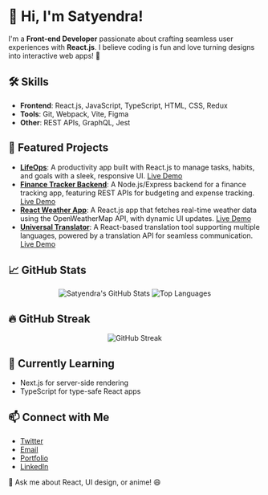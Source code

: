 # 👋 Hi, I'm Satyendra!

I'm a **Front-end Developer** passionate about crafting seamless user experiences with **React.js**. I believe coding is fun and love turning designs into interactive web apps! 🚀

## 🛠️ Skills
- **Frontend**: React.js, JavaScript, TypeScript, HTML, CSS, Redux
- **Tools**: Git, Webpack, Vite, Figma
- **Other**: REST APIs, GraphQL, Jest

## 🌟 Featured Projects
- **[LifeOps](https://github.com/Satyendra-official/lifeops)**: A productivity app built with React.js to manage tasks, habits, and goals with a sleek, responsive UI. [Live Demo](#)
- **[Finance Tracker Backend](https://github.com/Satyendra-official/finance-tracker-backend)**: A Node.js/Express backend for a finance tracking app, featuring REST APIs for budgeting and expense tracking. [Live Demo](#)
- **[React Weather App](https://github.com/Satyendra-official/react-weather-app)**: A React.js app that fetches real-time weather data using the OpenWeatherMap API, with dynamic UI updates. [Live Demo](#)
- **[Universal Translator](https://github.com/Satyendra-official/universal-translator)**: A React-based translation tool supporting multiple languages, powered by a translation API for seamless communication. [Live Demo](#)

## 📈 GitHub Stats
<div align="center">
  <img src="https://github-readme-stats.vercel.app/api?username=Satyendra-official&show_icons=true&theme=radical&hide_border=true" alt="Satyendra's GitHub Stats" />
  <img src="https://github-readme-stats.vercel.app/api/top-langs/?username=Satyendra-official&layout=compact&theme=radical&hide_border=true" alt="Top Languages" />
</div>

## 🔥 GitHub Streak
<div align="center">
  <img src="https://github-readme-streak-stats.herokuapp.com/?user=Satyendra-official&theme=radical&hide_border=true" alt="GitHub Streak" />
</div>

## 🌱 Currently Learning
- Next.js for server-side rendering
- TypeScript for type-safe React apps

## 📫 Connect with Me
- [Twitter](https://x.com/Satya82642)
- [Email](mailto:satyendray2306@gmail.com)
- [Portfolio](https://satyendra-official.github.io/portfolio/)
- [LinkedIn](https://www.linkedin.com/in/satyendra-kr-yadav/)

💬 Ask me about React, UI design, or anime! 😄


